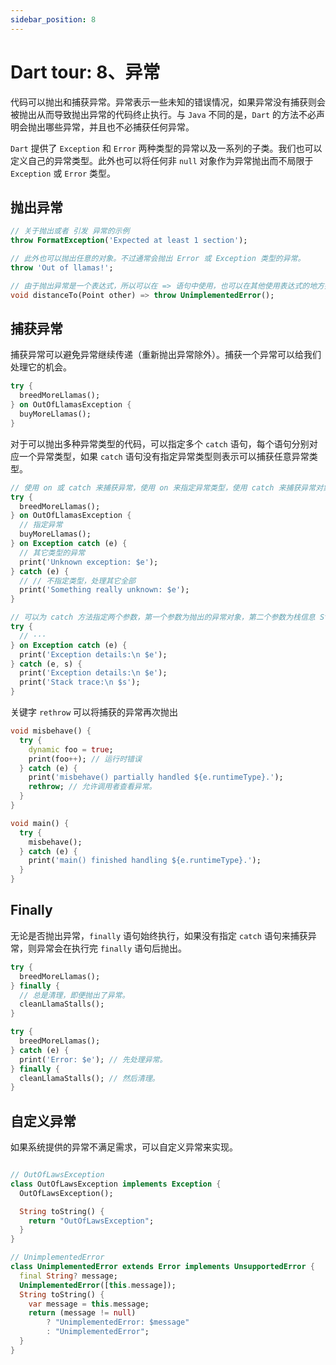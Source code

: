 ```yaml
---
sidebar_position: 8
---
```


# Dart tour: 8、异常

代码可以抛出和捕获异常。异常表示一些未知的错误情况，如果异常没有捕获则会被抛出从而导致抛出异常的代码终止执行。与 `Java` 不同的是，`Dart` 的方法不必声明会抛出哪些异常，并且也不必捕获任何异常。

`Dart` 提供了 `Exception` 和 `Error` 两种类型的异常以及一系列的子类。我们也可以定义自己的异常类型。此外也可以将任何非 `null` 对象作为异常抛出而不局限于 `Exception` 或 `Error` 类型。

## 抛出异常

```dart
// 关于抛出或者 引发 异常的示例
throw FormatException('Expected at least 1 section');

// 此外也可以抛出任意的对象。不过通常会抛出 Error 或 Exception 类型的异常。
throw 'Out of llamas!';

// 由于抛出异常是一个表达式，所以可以在 => 语句中使用，也可以在其他使用表达式的地方抛出异常
void distanceTo(Point other) => throw UnimplementedError();
```

## 捕获异常

捕获异常可以避免异常继续传递（重新抛出异常除外）。捕获一个异常可以给我们处理它的机会。

```dart
try {
  breedMoreLlamas();
} on OutOfLlamasException {
  buyMoreLlamas();
}
```

对于可以抛出多种异常类型的代码，可以指定多个 `catch` 语句，每个语句分别对应一个异常类型，如果 `catch` 语句没有指定异常类型则表示可以捕获任意异常类型。

```dart
// 使用 on 或 catch 来捕获异常，使用 on 来指定异常类型，使用 catch 来捕获异常对象，两者可同时使用。
try {
  breedMoreLlamas();
} on OutOfLlamasException {
  // 指定异常
  buyMoreLlamas();
} on Exception catch (e) {
  // 其它类型的异常
  print('Unknown exception: $e');
} catch (e) {
  // // 不指定类型，处理其它全部
  print('Something really unknown: $e');
}

// 可以为 catch 方法指定两个参数，第一个参数为抛出的异常对象，第二个参数为栈信息 StackTrace 对象
try {
  // ···
} on Exception catch (e) {
  print('Exception details:\n $e');
} catch (e, s) {
  print('Exception details:\n $e');
  print('Stack trace:\n $s');
}

```

关键字 `rethrow` 可以将捕获的异常再次抛出

```dart
void misbehave() {
  try {
    dynamic foo = true;
    print(foo++); // 运行时错误
  } catch (e) {
    print('misbehave() partially handled ${e.runtimeType}.');
    rethrow; // 允许调用者查看异常。
  }
}

void main() {
  try {
    misbehave();
  } catch (e) {
    print('main() finished handling ${e.runtimeType}.');
  }
}
```

## Finally

无论是否抛出异常，`finally` 语句始终执行，如果没有指定 `catch` 语句来捕获异常，则异常会在执行完 `finally` 语句后抛出。

```dart
try {
  breedMoreLlamas();
} finally {
  // 总是清理，即便抛出了异常。
  cleanLlamaStalls();
}

try {
  breedMoreLlamas();
} catch (e) {
  print('Error: $e'); // 先处理异常。
} finally {
  cleanLlamaStalls(); // 然后清理。
}
```

## 自定义异常

如果系统提供的异常不满足需求，可以自定义异常来实现。

```dart

// OutOfLawsException
class OutOfLawsException implements Exception {
  OutOfLawsException();

  String toString() {
    return "OutOfLawsException";
  }
}

// UnimplementedError
class UnimplementedError extends Error implements UnsupportedError {
  final String? message;
  UnimplementedError([this.message]);
  String toString() {
    var message = this.message;
    return (message != null)
        ? "UnimplementedError: $message"
        : "UnimplementedError";
  }
}
```
